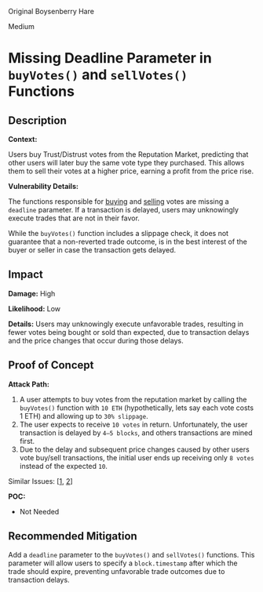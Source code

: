 Original Boysenberry Hare

Medium

# Missing Deadline Parameter in `buyVotes()` and `sellVotes()` Functions

## Description

**Context:**

Users buy Trust/Distrust votes from the Reputation Market, predicting that other users will later buy the same vote type they purchased. This allows them to sell their votes at a higher price, earning a profit from the price rise.

**Vulnerability Details:** 

The functions responsible for [buying](https://github.com/sherlock-audit/2024-11-ethos-network-ii/blob/57c02df7c56f0b18c681a89ebccc28c86c72d8d8/ethos/packages/contracts/contracts/ReputationMarket.sol#L442-L493) and [selling](https://github.com/sherlock-audit/2024-11-ethos-network-ii/blob/57c02df7c56f0b18c681a89ebccc28c86c72d8d8/ethos/packages/contracts/contracts/ReputationMarket.sol#L495-L534) votes are missing a `deadline` parameter. If a transaction is delayed, users may unknowingly execute trades that are not in their favor.

While the `buyVotes()` function includes a slippage check, it does not guarantee that a non-reverted trade outcome, is in the best interest of the buyer or seller in case the transaction gets delayed.

## Impact

**Damage:** High

**Likelihood:** Low

**Details:** Users may unknowingly execute unfavorable trades, resulting in fewer votes being bought or sold than expected, due to transaction delays and the price changes that occur during those delays.

## Proof of Concept

**Attack Path:**

1. A user attempts to buy votes from the reputation market by calling the `buyVotes()` function with `10 ETH` (hypothetically, lets say each vote costs 1 ETH) and allowing up to `30% slippage`.
2. The user expects to receive `10 votes` in return. Unfortunately, the user transaction is delayed by `4–5 blocks`, and others transactions are mined first.
3. Due to the delay and subsequent price changes caused by other users vote buy/sell transactions, the initial user ends up receiving only `8 votes` instead of the expected `10`.

Similar Issues: [[1](https://solodit.cyfrin.io/issues/m-06-missing-deadline-check-for-afeth-actions-code4rena-asymmetry-finance-asymmetry-finance-git), [2](https://solodit.cyfrin.io/issues/m-01-missing-deadline-checks-allow-pending-transactions-to-be-maliciously-executed-code4rena-backed-protocol-papr-contest-git)]

**POC:**

- Not Needed

## Recommended Mitigation

Add a `deadline` parameter to the `buyVotes()` and `sellVotes()` functions. This parameter will allow users to specify a `block.timestamp` after which the trade should expire, preventing unfavorable trade outcomes due to transaction delays.